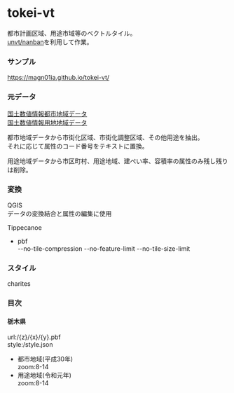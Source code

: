 # tokei-vt
都市計画区域、用途市域等のベクトルタイル。  
[unvt/nanban](https://github.com/unvt/nanban)を利用して作業。 

### サンプル  
https://magn01ia.github.io/tokei-vt/
 
### 元データ  
[国土数値情報都市地域データ](https://nlftp.mlit.go.jp/ksj/gml/datalist/KsjTmplt-A09.html)  
[国土数値情報用地地域データ](https://nlftp.mlit.go.jp/ksj/gml/datalist/KsjTmplt-A29-v2_1.html)  

都市地域データから市街化区域、市街化調整区域、その他用途を抽出。  
それに応じて属性のコード番号をテキストに置換。

用途地域データから市区町村、用途地域、建ぺい率、容積率の属性のみ残し残りは削除。

### 変換  
QGIS  
データの変換結合と属性の編集に使用  

Tippecanoe  
- pbf  
--no-tile-compression --no-feature-limit --no-tile-size-limit  

### スタイル
charites

### 目次  
#### 栃木県
url:/{z}/{x}/{y}.pbf  
style:/style.json
- 都市地域(平成30年)  
zoom:8-14  
- 用途地域(令和元年)  
zoom:8-14  

